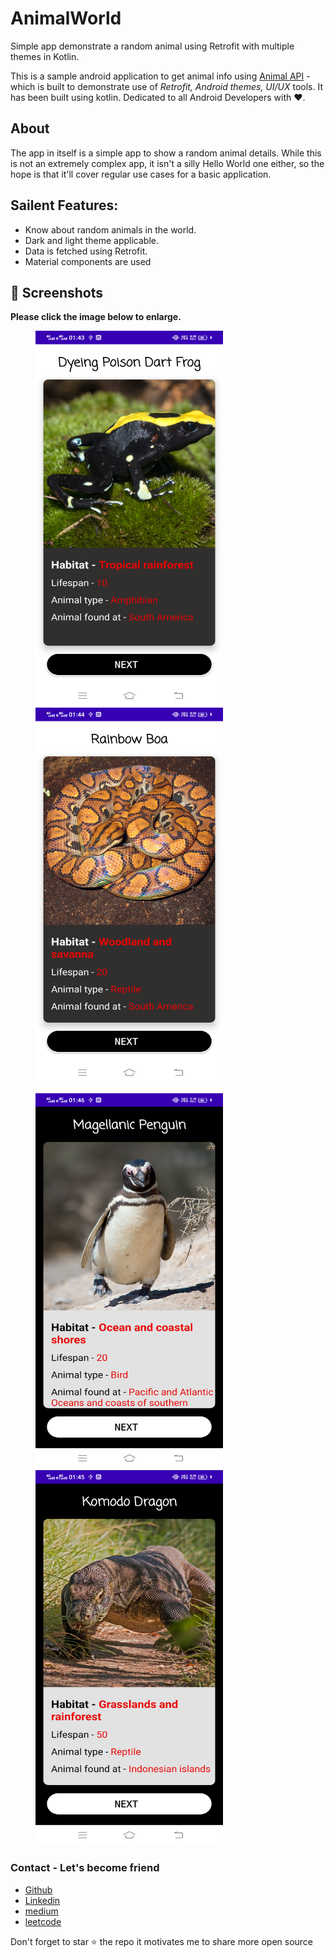 # AnimalWorld
Simple app demonstrate a random animal using Retrofit with multiple themes in Kotlin. 

This is a sample android application to get animal info using [Animal API]( https://zoo-animal-api.herokuapp.com/animals/rand) - which is built to demonstrate use of
*Retrofit, Android themes, UI/UX* tools. It has been built using kotlin. 
Dedicated to all Android Developers with ❤️.

## About
The app in itself is a simple app to show a random animal details. While this is not an extremely complex app, it isn't a silly Hello World one either, so the hope is that it'll cover regular use cases for a basic application.

## Sailent Features:
- Know about random animals in the world.
- Dark and light theme applicable.
- Data is fetched using Retrofit.
- Material components are used

## 📸 Screenshots

**Please click the image below to enlarge.**

<img src="https://github.com/cheetahmail007/About-Animal/blob/master/app/Assets/img.png" height="600" width="300" hspace="40"><img src="https://github.com/cheetahmail007/About-Animal/blob/master/app/Assets/img_1.png" height="600" width="300" hspace="40">

<img src="https://github.com/cheetahmail007/About-Animal/blob/master/app/Assets/img_3.png" height="600" width="300" hspace="40"><img src="https://github.com/cheetahmail007/About-Animal/blob/master/app/Assets/img_2.png" height="600" width="300" hspace="40">


### Contact - Let's become friend
- [Github](https://github.com/cheetahmail007)
- [Linkedin](https://www.linkedin.com/in/myofficework/)
- [medium](https://medium.com/@myofficework000)
- [leetcode](https://leetcode.com/myofficework/)

<p>
Don't forget to star ⭐ the repo it motivates me to share more open source
</p>
